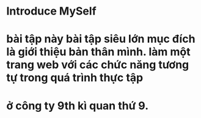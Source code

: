 # Introduce MySelf
# bài tập này bài tập siêu lớn mục đích là giới thiệu bản thân mình. làm một trang web với các chức năng tương tự trong quá trình thực tập
# ở công ty 9th kì quan thứ 9. 